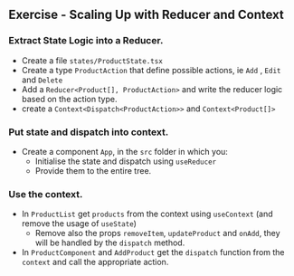 ## Exercise - Scaling Up with Reducer and Context

### Extract State Logic into a Reducer.

- Create a file `states/ProductState.tsx`
- Create a type `ProductAction` that define possible actions, ie `Add` , `Edit` and `Delete`
- Add a `Reducer<Product[], ProductAction>` and write the reducer logic based on the action type.
- create a `Context<Dispatch<ProductAction>>` and `Context<Product[]>`

### Put state and dispatch into context.

- Create a component `App`, in the `src` folder in which you:
  - Initialise the state and dispatch using `useReducer`
  - Provide them to the entire tree.

### Use the context.

- In `ProductList` get `products` from the context using `useContext` (and remove the usage of `useState`)
  - Remove also the props `removeItem`, `updateProduct` and `onAdd`, they will be handled by the `dispatch` method.
- In `ProductComponent` and `AddProduct` get the `dispatch` function from the `context` and call the appropriate action.

